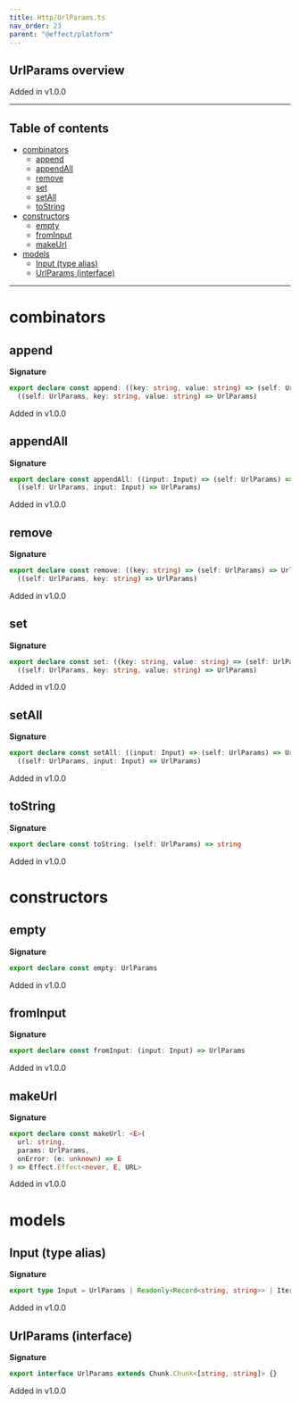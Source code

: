 ```yaml
---
title: Http/UrlParams.ts
nav_order: 23
parent: "@effect/platform"
---
```


## UrlParams overview

Added in v1.0.0

---

<h2 class="text-delta">Table of contents</h2>

- [combinators](#combinators)
  - [append](#append)
  - [appendAll](#appendall)
  - [remove](#remove)
  - [set](#set)
  - [setAll](#setall)
  - [toString](#tostring)
- [constructors](#constructors)
  - [empty](#empty)
  - [fromInput](#frominput)
  - [makeUrl](#makeurl)
- [models](#models)
  - [Input (type alias)](#input-type-alias)
  - [UrlParams (interface)](#urlparams-interface)

---

# combinators

## append

**Signature**

```ts
export declare const append: ((key: string, value: string) => (self: UrlParams) => UrlParams) &
  ((self: UrlParams, key: string, value: string) => UrlParams)
```

Added in v1.0.0

## appendAll

**Signature**

```ts
export declare const appendAll: ((input: Input) => (self: UrlParams) => UrlParams) &
  ((self: UrlParams, input: Input) => UrlParams)
```

Added in v1.0.0

## remove

**Signature**

```ts
export declare const remove: ((key: string) => (self: UrlParams) => UrlParams) &
  ((self: UrlParams, key: string) => UrlParams)
```

Added in v1.0.0

## set

**Signature**

```ts
export declare const set: ((key: string, value: string) => (self: UrlParams) => UrlParams) &
  ((self: UrlParams, key: string, value: string) => UrlParams)
```

Added in v1.0.0

## setAll

**Signature**

```ts
export declare const setAll: ((input: Input) => (self: UrlParams) => UrlParams) &
  ((self: UrlParams, input: Input) => UrlParams)
```

Added in v1.0.0

## toString

**Signature**

```ts
export declare const toString: (self: UrlParams) => string
```

Added in v1.0.0

# constructors

## empty

**Signature**

```ts
export declare const empty: UrlParams
```

Added in v1.0.0

## fromInput

**Signature**

```ts
export declare const fromInput: (input: Input) => UrlParams
```

Added in v1.0.0

## makeUrl

**Signature**

```ts
export declare const makeUrl: <E>(
  url: string,
  params: UrlParams,
  onError: (e: unknown) => E
) => Effect.Effect<never, E, URL>
```

Added in v1.0.0

# models

## Input (type alias)

**Signature**

```ts
export type Input = UrlParams | Readonly<Record<string, string>> | Iterable<readonly [string, string]> | URLSearchParams
```

Added in v1.0.0

## UrlParams (interface)

**Signature**

```ts
export interface UrlParams extends Chunk.Chunk<[string, string]> {}
```

Added in v1.0.0
